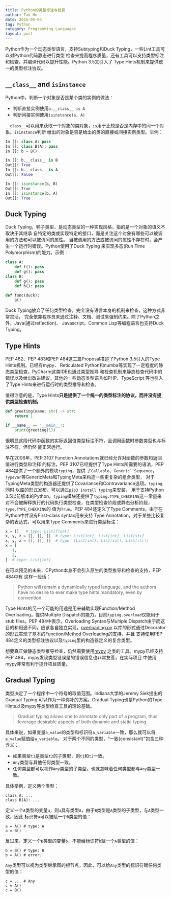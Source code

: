 ```yaml
---
title: Python的类型标注与检查
author: Tao He
date: 2016-05-04
tag: Python
category: Programming Languages
layout: post
---
```


Python作为一个动态类型语言，支持Subtyping和Duck Typing，一些Lint工具可以对Python代码静态进行类型
检查来提高程序质量，还有工具可以支持类型标注和检查，并编译代码以提升性能。Python 3.5又引入了
Type Hints机制来提供统一的类型标注协议。

<!--more-->

`__class__` and `isinstance`
----------------------------

Python中，判断一个对象是否是某个类的实例的做法：

+ 判断直接实例使用`a.__class__ is A`
+ 判断间接实例使用`isinstance(a, A)`

`__class__`可以用来获取一个对象的类对象，`is`用于比较是否是内存中的同一个对象。`isinstance`判断
给出的对象是否是给出的类的直接或间接实例类型。举例：

~~~python
In []: class A: pass
In []: class B(A): pass
In []: b = B()

In []: b.__class__ is B
Out[]: True
In []: b.__class__ is A
Out[]: False

In []: isinstance(b, B)
Out[]: True
In []: isinstance(b, A)
Out[]: True
~~~

Duck Typing
-----------

Duck Typing，鸭子类型，是动态类型的一种实现风格，指的是一个对象的语义不取决于其继承
自特定的类或实现特定的接口，而是关注这个对象有哪些可以被调用的方法和可以被访问的属性。
当被调用的方法或被访问的属性不存在时，会产生一个运行时错误。Python使用了Duck Typing
来实现多态(Run Time Polymorphism)的能力。示例：

~~~python
class A:
    def f(): pass
    def g(): pass
class B:
    def g(): pass
    def h(): pass

def func(duck):
    g()
~~~

Duck Typing放弃了任何类型检查，完全没有语言本身的机制来检查，这种方式非常灵活，
完全依靠程序员来通过注释、文档、测试来强制约束。除了Python之外，Java(通过reflection)、
Javascript，Common Lisp等编程语言也支持Duck Typing。

Type Hints
-----------

PEP 482、PEP 483和PEP 484这三篇Proposal描述了Python 3.5引入的Type Hints机制。已经有mypy、
Reticulated Python和numba等实现了一定程度的静态类型检查，PyCharm这类IDE也通过类型推导
和检查机制来静态检查代码中的错误以及给出改进建议。其他的一些动态类型语言如PHP、TypeScript
等也引入了Type Hints来进行运行时的类型推导和检查。

值得注意的是，Type Hints**只是提供了一个统一的类型标注的协议，而并没有提供类型检查机制。**

~~~python
def greeting(name: str) -> str:
    return 1

if __name__ == '__main__':
    print(greeting(1))
~~~

很明显这段代码中函数的实际返回值类型标注不符，且调用函数时参数类型也与标注不符，但仍然
能正常运行。

早在2006年，PEP 3107 Function Annotations就已经允许对函数的参数和返回值进行类型和注释
的标注。PEP 3107已经提供了Type Hints所需要的语法，PEP 484提供了一个额外的模块`typing`，提供
了`Callable`、`Generic``Sequence`，`TypeVar`等GenericMeta和TypingMeta来构造一些更复杂的组合类型，
对于TypingMeta类型的构造器还提供了Covariance和Contravariance选项。`typing`同时
以[库](https://github.com/python/typing)的形式发布，可以通过`pip3 install typing`来安装，
用于支持Python 3.5以前版本的Python。`typing`模块还提供了`typing.TYPE_CHECKING`这一常量来
对不会被解释执行的代码执行类型检查，在类型检查阶段或静态分析阶段，`type.TYPE_CHECKING`的
值为`True`。PEP 484还定义了Type Comments，由于在Python中并没有First-class syntax用来支持
Type Annotation，对于某些比较复杂的表达式，可以用来Type Comments来进行类型标注：

~~~python
x = []   # type: List[float]
x, y, z = [], [], []  # type: List[int], List[int], List[str]
x, y, z = [], [], []  # type: (List[int], List[int], List[str])
x = [
   1,
   2,
]  # type: List[int]
~~~

在可以预见的未来，CPython本身不会引入原生的类型推导和检查的支持，PEP 484中有
这样一段话：

> Python will remain a dynamically typed language, and the authors have no desire
> to ever make type hints mandatory, even by convention.

Type Hints的另一个可能的用途是用来辅助实现Function/Method Overloading，提供Multiple
Dispatch的能力，目前`typing.overload`仅能用于stub files。PEP 484中表示，Overloading
Syntax与Multiple Dispatch由于而这目的和用途不同，应该各自独立实现。[overloading.py](https://github.com/bintoro/overloading.py)
以库的形式通过Decorator的形式实现了基本的Function/Method Overloading的支持，并且
支持使用PEP 484定义的类型标注协议以及`typing`里的构造器定义的复合类型。

想要真正做静态类型推导检查，仍然需要使用[mypy](http://mypy.readthedocs.io/en/latest/index.html)
之类的工具。mypy已经支持PEP 484，mypy发现类型错误是的错误信息也非常友善，在实际项目
中使用mypy非常有利于提升项目质量。

Gradual Typing
--------------

类型决定了一个程序中一个符号的取值范围。Indiana大学的Jeremy Siek提出的Gradual Typing
可以作为一种弥补的方案。Gradual Typing也是Python的Type Hints以及mypy等类型检查工具的理论基础。

> Gradual typing allows one to annotate only part of a program, thus leverage desirable
> aspects of both dynamic and static typing.

具体来说，如果变量`a_value`的类型和标识符`a_variable`一致，那么就可以将`a_value`赋值给`a_variable`。
对于两个不同的类型，“一致(consistant)”包含三种含义：

+ 如果类型`t1`是类型`t2`的子类型，则`t1`和`t2`一致。
+ `Any`类型与其他任何类型一致。
+ 任何类型都可以视作`Any`类型的子类型，也就意味着任何类型都与`Any`类型一致。

具体举例，定义两个类型：

    class A: ...
    class B(A): ...

定义一个`A`类型的变量`a`，则`a`具有类型`A`，由于`B`类型是`A`类型的子类型，与`A`类型一致，因此
标识符`a`可以被赋一个`B`类型的值：

    a = A() # type: A
    a = B()

反过来，定义一个`B`类型的变量`b`，不能给标识符`b`赋一个`A`类型的值：

    b = B() # type: B
    b = A() # error.

`Any`类型可以视为类型继承图的根节点，因此，可以给`Any`类型的标识符赋任何类型的值：

    c = ... # Any
    c = A()
    c = B()



